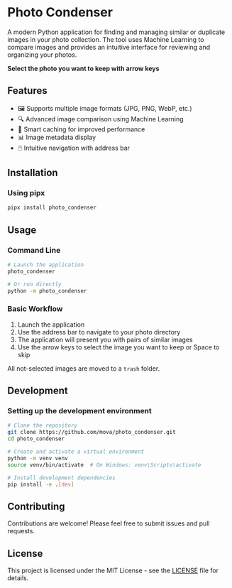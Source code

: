# Photo Condenser

A modern Python application for finding and managing similar or duplicate images in your photo collection. The tool uses Machine Learning to compare images and provides an intuitive interface for reviewing and organizing your photos.

**Select the photo you want to keep with arrow keys**

## Features

- 🖼️ Supports multiple image formats (JPG, PNG, WebP, etc.)
- 🔍 Advanced image comparison using Machine Learning
- 🎯 Smart caching for improved performance
- 📊 Image metadata display
- 🖱️ Intuitive navigation with address bar

## Installation

### Using pipx
```bash
pipx install photo_condenser
```

## Usage

### Command Line
```bash
# Launch the application
photo_condenser

# Or run directly
python -m photo_condenser
```

### Basic Workflow
1. Launch the application
2. Use the address bar to navigate to your photo directory
3. The application will present you with pairs of similar images
4. Use the arrow keys to select the image you want to keep or Space to skip

All not-selected images are moved to a `trash` folder.

## Development

### Setting up the development environment
```bash
# Clone the repository
git clone https://github.com/mova/photo_condenser.git
cd photo_condenser

# Create and activate a virtual environment
python -m venv venv
source venv/bin/activate  # On Windows: venv\Scripts\activate

# Install development dependencies
pip install -e .[dev]
```


## Contributing

Contributions are welcome! Please feel free to submit issues and pull requests.

## License

This project is licensed under the MIT License - see the [LICENSE](LICENSE) file for details.

